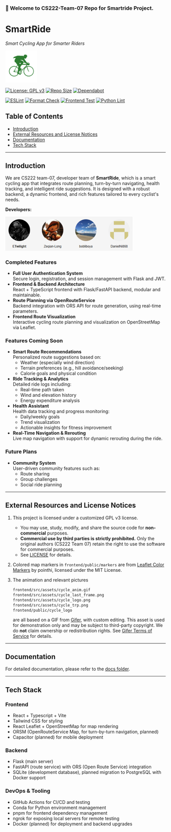 ### 👋 Welcome to CS222-Team-07 Repo for Smartride Project.

<h1>SmartRide</h1>
<p><em>Smart Cycling App for Smarter Riders</em></p>
<p>
  <img src="https://raw.githubusercontent.com/CS222-UIUC/team-07-project-smartride/main/frontend/src/assets/cycle_logo.png" alt="SmartRide Logo" width="100"/>
</p>

[![License: GPL v3](https://img.shields.io/badge/License-GPL%20v3-blue.svg)](https://www.gnu.org/licenses/gpl-3.0.en.html) [![Repo Size](https://img.shields.io/github/repo-size/CS222-UIUC/team-07-project-smartride)](https://github.com/CS222-UIUC/team-07-project-smartride) [![Dependabot](https://img.shields.io/badge/dependabot-enabled-blue.svg)](https://docs.github.com/code-security/dependabot)

[![ESLint](https://github.com/CS222-UIUC/team-07-project-smartride/actions/workflows/eslint.yml/badge.svg)](https://github.com/CS222-UIUC/team-07-project-smartride/actions/workflows/eslint.yml) [![Format Check](https://github.com/CS222-UIUC/team-07-project-smartride/actions/workflows/format-check.yml/badge.svg)](https://github.com/CS222-UIUC/team-07-project-smartride/actions/workflows/format-check.yml) [![Frontend Test](https://github.com/CS222-UIUC/team-07-project-smartride/actions/workflows/frontend-test.yml/badge.svg)](https://github.com/CS222-UIUC/team-07-project-smartride/actions/workflows/frontend-test.yml) [![Python Lint](https://github.com/CS222-UIUC/team-07-project-smartride/actions/workflows/py-type-check.yml/badge.svg)](https://github.com/CS222-UIUC/team-07-project-smartride/actions/workflows/py-type-check.yml)

## Table of Contents

- [Introduction](#introduction)
- [External Resources and License Notices](#external-resources-and-license-notices)
- [Documentation](#documentation)
- [Tech Stack](#tech-stack)

---

## Introduction

We are CS222 team-07, developer team of **SmartRide**, which is a smart cycling app that integrates route planning, turn-by-turn navigating, health tracking, and intelligent ride suggestions. It is designed with a robust backend, a dynamic frontend, and rich features tailored to every cyclist's needs.

**Developers:**

<p>
  <img src="https://raw.githubusercontent.com/CS222-UIUC/team-07-project-smartride/main/developers.png" alt="Developers" width="400"/>
</p>

<h3>Completed Features</h3>
<ul>
  <li>
    <strong>Full User Authentication System</strong>
    <br>
    Secure login, registration, and session management with Flask and JWT.
  </li>
  <li>
    <strong>Frontend & Backend Architecture</strong>
    <br>
    React + TypeScript frontend with Flask/FastAPI backend, modular and maintainable.
  </li>
  <li>
    <strong>Route Planning via OpenRouteService</strong>
    <br>
    Backend integration with ORS API for route generation, using real-time parameters.
  </li>
  <li>
    <strong>Frontend Route Visualization</strong>
    <br>
    Interactive cycling route planning and visualization on OpenStreetMap via Leaflet.
  </li>
</ul>

<h3>Features Coming Soon</h3>
<ul>
  <li>
    <strong>Smart Route Recommendations</strong>
    <br>
    Personalized route suggestions based on:
    <ul>
      <li>Weather (especially wind direction)</li>
      <li>Terrain preferences (e.g., hill avoidance/seeking)</li>
      <li>Calorie goals and physical condition</li>
    </ul>
  </li>
  <li>
    <strong>Ride Tracking & Analytics</strong>
    <br>
    Detailed ride logs including:
    <ul>
      <li>Real-time path taken</li>
      <li>Wind and elevation history</li>
      <li>Energy expenditure analysis</li>
    </ul>
  </li>
  <li>
    <strong>Health Assistant</strong>
    <br>
    Health data tracking and progress monitoring:
    <ul>
      <li>Daily/weekly goals</li>
      <li>Trend visualization</li>
      <li>Actionable insights for fitness improvement</li>
    </ul>
  </li>
  <li>
    <strong>Real-Time Navigation & Rerouting</strong>
    <br>
    Live map navigation with support for dynamic rerouting during the ride.
  </li>
</ul>

<h3>Future Plans</h3>
<ul>
  <li>
    <strong>Community System</strong>
    <br>
    User-driven community features such as:
    <ul>
      <li>Route sharing</li>
      <li>Group challenges</li>
      <li>Social ride planning</li>
    </ul>
  </li>
</ul>

---

## External Resources and License Notices

1. This project is licensed under a customized GPL v3 license.

   - You may use, study, modify, and share the source code for **non-commercial** purposes.
   - **Commercial use by third parties is strictly prohibited.** Only the original authors (CS222 Team 07) retain the right to use the software for commercial purposes.
   - See [LICENSE](./LICENSE) for details.

2. Colored map markers in `frontend/public/markers` are from [Leaflet Color Markers](https://github.com/pointhi/leaflet-color-markers) by pointhi, licensed under the MIT License.
3. The animation and relevant pictures

   ```
   frontend/src/assets/cycle_anim.gif
   frontend/src/assets/cycle_last_frame.png
   frontend/src/assets/cycle_logo.png
   frontend/src/assets/cycle_trp.png
   frontend/public/cycle_logo
   ```

   are all based on a GIF from [Gifer](https://gifer.com/en/H3SO), with custom editing. This asset is used for demonstration only and may be subject to third-party copyright.
   We do **not** claim ownership or redistribution rights. See [Gifer Terms of Service](https://gifer.com/en/p/tos) for details.

---

## Documentation

For detailed documentation, please refer to the [docs folder](./docs/README.md).

---

## Tech Stack

### Frontend

- React + Typescript + Vite
- Tailwind CSS for styling
- React Leaflet + OpenStreetMap for map rendering
- ORSM (OpenRouteService Map, for turn-by-turn navigation, planned)
- Capacitor (planned) for mobile deployment

### Backend

- Flask (main server)
- FastAPI (route service) with ORS (Open Route Service) integration
- SQLite (development database), planned migration to PostgreSQL with Docker support

### DevOps & Tooling

- GitHub Actions for CI/CD and testing
- Conda for Python environment management
- pnpm for frontend dependency management
- ngrok for exposing local servers for remote testing
- Docker (planned) for deployment and backend upgrades
